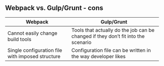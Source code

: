 ##  Webpack vs. Gulp/Grunt - cons

|Webpack|Gulp/Grunt|
|---|---|
|Cannot easily change build tools|Tools that actually do the job can be changed if they don’t fit into the scenario|
|Single configuration file with imposed structure|Configuration file can be written in the way developer likes|
